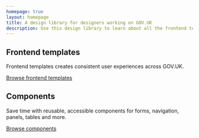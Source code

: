 ```yaml
---
homepage: true
layout: homepage
title: A design library for designers working on GOV.UK
description: Use this design library to learn about all the frontend templates and components that make-up GOV.UK.
---
```

<div class="govuk-grid-row">
  <section class="govuk-grid-column-one-half-from-desktop">
    <h2 class="govuk-heading-m govuk-!-margin-bottom-2">Frontend templates</h2>
    <p class="govuk-body">Frontend templates creates consistent user experiences across GOV.UK.</p>
    <p class="govuk-body govuk-!-margin-bottom-0">
        <a href="/frontend-templates" class="govuk-link govuk-!-font-weight-bold">Browse frontend templates</a>
    </p>
  </section>
  <section class="govuk-grid-column-one-half-from-desktop">
    <h2 class="govuk-heading-m govuk-!-margin-bottom-2">Components</h2>
    <p class="govuk-body">Save time with reusable, accessible components for forms, navigation, panels, tables and more.</p>
    <p class="govuk-body govuk-!-margin-bottom-0">
        <a href="/components" class="govuk-link govuk-!-font-weight-bold">Browse components</a>
    </p>
  </section>
</div>